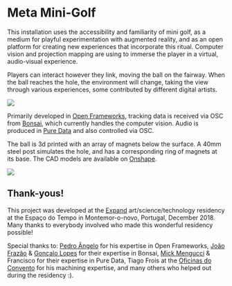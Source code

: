# Meta Mini-Golf

This installation uses the accessibility and familiarity of mini golf, as a medium for playful experimentation with augmented reality, and as an open platform for creating new experiences that incorporate this ritual. Computer vision and projection mapping are using to immerse the player in a virtual, audio-visual experience.

Players can interact however they link, moving the ball on the fairway.  When the ball reaches the hole, the environment will change, taking the view through various experiences, some contributed by different digital artists.

[![](https://farm5.staticflickr.com/4914/45795292124_ee834b3a93_z_d.jpg)](https://www.flickr.com/photos/tiagororke/45795292124/in/album-72157705124534055/)

Primarily developed in [Open Frameworks](https://openframeworks.cc/), tracking data is received via OSC from [Bonsai](https://bonsai-rx.org//), which currently handles the computer vision.  Audio is produced in [Pure Data](https://puredata.info/) and also controlled via OSC.

The ball is 3d printed with an array of magnets below the surface.  A 40mm steel post simulates the hole, and has a corresponding ring of magnets at its base. The CAD models are available on [Onshape](https://cad.onshape.com/documents/92f3327b6291cbfc2fa2d6df/w/6e82c141cd279a7730d3e3a6/e/58de3413bd1bbb7cc23d46cb).

[![](https://farm5.staticflickr.com/4884/45795298264_f5cf642907_z_d.jpg)](https://www.flickr.com/photos/tiagororke/45795298264/in/album-72157705124534055/)


## Thank-yous!

This project was developed at the [Expand](http://cienciaviva.pt/projectos/expand.asp) art/science/technology residency at the Espaço do Tempo in Montemor-o-novo, Portugal, December 2018.  Many thanks to everybody involved who made this wonderful residency possible!

Special thanks to:
[Pedro Ângelo](https://github.com/pangelo/) for his expertise in Open Frameworks, [João Frazão](http://neuro.fchampalimaud.org/en/person/244/) & [Gonçalo Lopes](http://neuro.fchampalimaud.org/en/person/18/) for their expertise in Bonsai, [Mick Mengucci](http://misturapura.net/) & Francisco for their expertise in Pure Data, Tiago Frois at the [Oficinas do Convento](http://www.oficinasdoconvento.com/) for his machining expertise, and many others who helped out during the residency :).